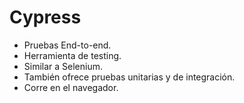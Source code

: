 # Cypress

- Pruebas End-to-end.
- Herramienta de testing.
- Similar a Selenium.
- También ofrece pruebas unitarias y de integración.
- Corre en el navegador.
